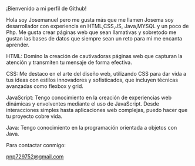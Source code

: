 ¡Bienvenido a mi perfil de Github!

Hola soy Josemanuel pero me gusta más que me llamen Josema soy desarrollador con  experiencia en HTML,CSS,JS, Java,MYSQL y un poco de Php. Me gusta crear páginas web que sean llamativas y sobretodo me gustan las bases de datos que siempre sean un reto para mi me encanta aprender.

HTML: Domino la creación de cautivadoras páginas web que capturan la atención y transmiten tu mensaje de forma efectiva.

CSS: Me destaco en el arte del diseño web, utilizando CSS para dar vida a tus ideas con estilos innovadores y sofisticados, que incluyen técnicas avanzadas como flexbox y grid.

JavaScript: Tengo conocimiento en la creación de experiencias web dinámicas y envolventes mediante el uso de JavaScript. Desde interacciones simples hasta aplicaciones web complejas, puedo hacer que tu proyecto cobre vida.

Java: Tengo conocimiento en la programación orientada a objetos con Java.

Para contactar conmigo: 

pnp729752@gmail.com


<!---
josemanuel200502/josemanuel200502 is a ✨ special ✨ repository because its `README.md` (this file) appears on your GitHub profile.
You can click the Preview link to take a look at your changes.
--->
